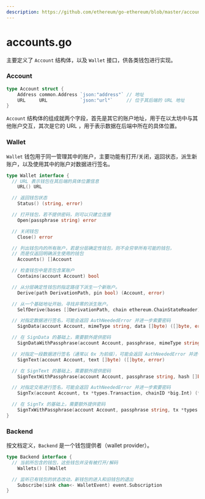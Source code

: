 ```yaml
---
description: https://github.com/ethereum/go-ethereum/blob/master/accounts/accounts.go
---
```


# accounts.go

主要定义了 `Account` 结构体，以及 `Wallet` 接口，供各类钱包进行实现。

### Account

```go
type Account struct {
	Address common.Address `json:"address"` // 地址
	URL     URL            `json:"url"`     // 位于其后端的 URL 地址
}
```

`Account` 结构体的组成就两个字段，首先是其它的账户地址，用于在以太坊中与其他账户交互，其次是它的 URL ，用于表示数据在后端中所在的具体位置。

### Wallet

`Wallet` 钱包用于同一管理其中的账户，主要功能有打开/关闭，返回状态，派生新账户，以及使用其中的账户对数据进行签名。

```go
type Wallet interface {
  // URL 表示钱包在其后端的具体位置信息
	URL() URL

  // 返回钱包状态
	Status() (string, error)

  // 打开钱包，若不提供密码，则可以只建立连接
	Open(passphrase string) error

  // 关闭钱包
	Close() error

  // 列出钱包内的所有账户，若是分层确定性钱包，则不会穷举所有可能的钱包，
  // 而是仅返回明确派生使用的钱包
	Accounts() []Account

  // 检查钱包中是否包含某账户
	Contains(account Account) bool

  // 从分层确定性钱包的指定路径下派生一个新账户。
	Derive(path DerivationPath, pin bool) (Account, error)

  // 从一个基础地址开始，寻找非零的派生账户。
	SelfDerive(bases []DerivationPath, chain ethereum.ChainStateReader)

  // 对指定数据进行签名，可能会返回 AuthNeededError 并进一步索要密码
	SignData(account Account, mimeType string, data []byte) ([]byte, error)

  // 在 SignData 的基础上，需要额外提供密码
	SignDataWithPassphrase(account Account, passphrase, mimeType string, data []byte) ([]byte, error)

  // 对指定一段数据进行签名（通常以 0x 为前缀），可能会返回 AuthNeededError 并进一步索要密码
	SignText(account Account, text []byte) ([]byte, error)

  // 在 SignText 的基础上，需要额外提供密码
	SignTextWithPassphrase(account Account, passphrase string, hash []byte) ([]byte, error)

  // 对指定交易进行签名，可能会返回 AuthNeededError 并进一步索要密码
	SignTx(account Account, tx *types.Transaction, chainID *big.Int) (*types.Transaction, error)

  // 在 SignTx 的基础上，需要额外提供密码
	SignTxWithPassphrase(account Account, passphrase string, tx *types.Transaction, chainID *big.Int) (*types.Transaction, error)
}
```

### Backend

按文档定义，`Backend` 是一个钱包提供者（wallet provider）。

```go
type Backend interface {
  // 当前所包含的钱包，这些钱包并没有被打开/解码
	Wallets() []Wallet

  // 监听已有钱包的状态改动，新钱包的进入和旧钱包的退出
	Subscribe(sink chan<- WalletEvent) event.Subscription
}
```
